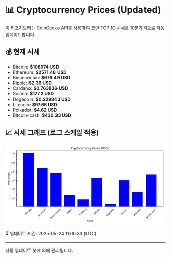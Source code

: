 
# 📊 Cryptocurrency Prices (Updated)

이 리포지토리는 CoinGecko API를 사용하여 코인 TOP 10 시세를 10분가격으로 자동 업데이트합니다.

## 💰 현재 시세
- Bitcoin: **$108974 USD**
- Ethereum: **$2571.48 USD**
- Binancecoin: **$676.49 USD**
- Ripple: **$2.36 USD**
- Cardano: **$0.763836 USD**
- Solana: **$177.2 USD**
- Dogecoin: **$0.229843 USD**
- Litecoin: **$97.66 USD**
- Polkadot: **$4.62 USD**
- Bitcoin-cash: **$430.33 USD**

## 📈 시세 그래프 (로그 스케일 적용)
![Crypto Prices](crypto_prices.png)

⏳ 업데이트 시간: 2025-05-24 11:00:33 (UTC)

---
자동 업데이트 봇에 의해 관리됩니다.
